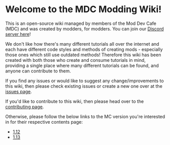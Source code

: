 # Welcome to the MDC Modding Wiki!

This is an open-source wiki managed by members of the Mod Dev Cafe (MDC) and was created by modders, for modders.
You can join our [Discord server here](https://discord.gg/T5MGNBB)!

We don't like how there's many different tutorials all over the internet and each have different code styles and methods
of creating mods - especially those ones which still use outdated methods! Therefore this wiki has been created with
both those who create and consume tutorials in mind, providing a single place where many different tutorials can be
found, and anyone can contribute to them.

If you find any issues or would like to suggest any change/improvements to this wiki, then please check existing issues
or create a new one over at the [issues page](https://github.com/Mod-DevCafeTeam/MDC-Modding-Wiki/issues).

If you'd like to contribute to this wiki, then please head over to the
[contributing page](https://mod-devcafeteam.github.io/MDC-Modding-Wiki/CONTRIBUTING).

Otherwise, please follow the below links to the MC version you're interested in for their respective contents page:

- [1.12](https://mod-devcafeteam.github.io/MDC-Modding-Wiki/pages/1_12/index_1_12)
- [1.13](https://mod-devcafeteam.github.io/MDC-Modding-Wiki/pages/1_13/index_1_13)
